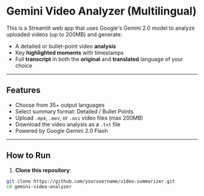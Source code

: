 # Gemini Video Analyzer (Multilingual)

This is a Streamlit web app that uses Google's Gemini 2.0 model to analyze uploaded videos (up to 200MB) and generate:

-  A detailed or bullet-point video **analysis**
-  Key **highlighted moments** with timestamps
-  Full **transcript** in both the **original** and **translated** language of your choice

---

## Features

-  Choose from 35+ output languages
-  Select summary format: Detailed / Bullet Points
-  Upload `.mp4`, `.mov`, or `.avi` video files (max 200MB)
-  Download the video analysis as a `.txt` file
-  Powered by Google Gemini 2.0 Flash

---

## How to Run

1. **Clone this repository**:

```bash
git clone https://github.com/yourusername/video-summarizer.git
cd gemini-video-analyzer
